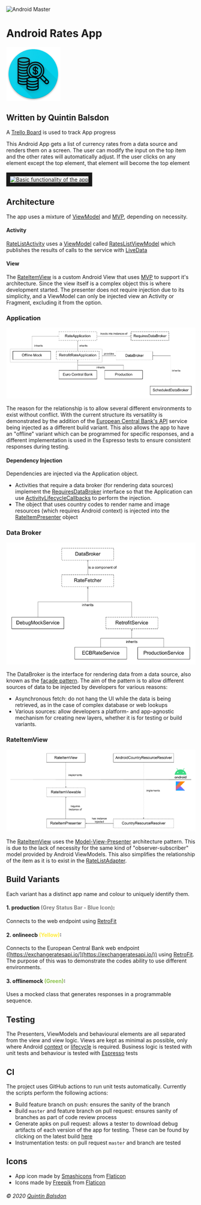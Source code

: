 ![Android Master](https://github.com/qbalsdon/currency_list_app/workflows/Android%20Master/badge.svg?branch=master&event=push)
# Android Rates App
![Rates App Icon](app/src/main/res/mipmap-xxhdpi/ic_launcher_round.png "Rates App Icon")

## Written by Quintin Balsdon
A [Trello Board](https://trello.com/b/GtrPNW8y/rates-app) is used to track App progress

This Android App gets a list of currency rates from a data source and renders them on a screen. The user can modify the input on the top item and the other rates will automatically adjust. If the user clicks on any element except the top element, that element will become the top element
<br/>
<br/>
<a href="http://www.youtube.com/watch?feature=player_embedded&v=-5BXo8nmboY" target="_blank">
    <img src="http://img.youtube.com/vi/-5BXo8nmboY/0.jpg" alt="Basic functionality of the app" width="240" height="180" border="10" />
</a>

## Architecture
The app uses a mixture of [ViewModel](https://developer.android.com/topic/libraries/architecture/viewmodel) and [MVP](https://en.wikipedia.org/wiki/Model%E2%80%93view%E2%80%93presenter), depending on necessity.

#### Activity
[RateListActivity](https://github.com/qbalsdon/currency_list_app/blob/master/app/src/main/java/com/balsdon/ratesapp/view/RateListActivity.kt) uses a [ViewModel](https://developer.android.com/topic/libraries/architecture/viewmodel) called [RatesListViewModel](app/src/main/java/com/balsdon/ratesapp/view/viewModel/RateListViewModel.kt) which publishes the results of calls to the service with [LiveData](https://developer.android.com/topic/libraries/architecture/livedata)

#### View
The [RateItemView](https://github.com/qbalsdon/currency_list_app/blob/master/app/src/main/java/com/balsdon/ratesapp/rateItem/RateItemView.kt) is a custom Android View that uses [MVP](https://en.wikipedia.org/wiki/Model%E2%80%93view%E2%80%93presenter) to support it's architecture. Since the view itself is a complex object this is where development started. The presenter does not require injection due to its simplicity, and a ViewModel can only be injected view an Activity or Fragment, excluding it from the option.

### Application

![Application Architecture](documentation/Architecture_Application.png "Application Architecture")

The reason for the relationship is to allow several different environments to exist without conflict. With the current structure its versatility is demonstrated by the addition of the [European Central Bank's API](https://exchangeratesapi.io/) service being injected as a different build variant. This also allows the app to have an "offline" variant which can be programmed for specific responses, and a different implementation is used in the Espresso tests to ensure consistent responses during testing.

#### Dependency Injection
Dependencies are injected via the Application object.
* Activities that require a data broker (for rendering data sources) implement the [RequiresDataBroker](app/src/main/java/com/balsdon/ratesapp/dataBroker/RequiresDataBroker.kt) interface so that the Application can use [ActivityLifecycleCallbacks](https://developer.android.com/reference/android/app/Application.ActivityLifecycleCallbacks) to perform the injection.
* The object that uses country codes to render name and image resources (which requires Android context) is injected into the [RateItemPresenter](app/src/main/java/com/balsdon/ratesapp/rateItem/RateItemPresenter.kt) object

### Data Broker

![Application Architecture: Data Broker](documentation/Architecture_DataBroker.png "Application Architecture: Data Broker")

The DataBroker is the interface for rendering data from a data source, also known as the [façade pattern](https://en.wikipedia.org/wiki/Facade_pattern). The aim of the pattern is to allow different sources of data to be injected by developers for various reasons:
* Asynchronous fetch: do not hang the UI while the data is being retrieved, as in the case of complex database or web lookups
* Various sources: allow developers a platform- and app-agnostic mechanism for creating new layers, whether it is for testing or build variants.

### RateItemView

![Application Architecture: RateItemView](documentation/Architecture_RateItemView.png "Application Architecture: RateItemView")

The [RateItemView](app/src/main/java/com/balsdon/ratesapp/rateItem/RateItemView.kt) uses the [Model-View-Presenter](https://en.wikipedia.org/wiki/Model%E2%80%93view%E2%80%93presenter) architecture pattern. This is due to the lack of necessity for the same kind of "observer-subscriber" model provided by Android ViewModels. This also simplifies the relationship of the item as it is to exist in the [RateListAdapter](app/src/main/java/com/balsdon/ratesapp/view/RateListAdapter.kt).

## Build Variants

Each variant has a distinct app name and colour to uniquely identify them.

#### 1. production <span style="color:#808080">(Grey Status Bar - Blue Icon)</span>:
Connects to the web endpoint using [RetroFit](https://square.github.io/retrofit/)

#### 2. onlineecb <span style="color:#FFEB3B">(Yellow)</span>:
Connects to the European Central Bank web endpoint ([https://exchangeratesapi.io/](https://exchangeratesapi.io/)) using [RetroFit](https://square.github.io/retrofit/). The purpose of this was to demonstrate the codes ability to use different environments.

#### 3. offlinemock <span style="color:#8BC34A">(Green)</span>:
Uses a mocked class that generates responses in a programmable sequence.

## Testing
The Presenters, ViewModels and behavioural elements are all separated from the view and view logic. Views are kept as minimal as possible, only where Android [context](https://developer.android.com/reference/android/content/Context) or [lifecycle](https://developer.android.com/guide/components/activities/activity-lifecycle) is required. Business logic is tested with unit tests and behaviour is tested with [Espresso](https://developer.android.com/training/testing/espresso) tests

## CI
The project uses GitHub actions to run unit tests automatically. Currently the scripts perform the following actions:
* Build feature branch on push: ensures the sanity of the branch
* Build `master` and feature branch on pull request: ensures sanity of branches as part of code review process
* Generate apks on pull request: allows a tester to download debug artifacts of each version of the app for testing. These can be found by clicking on the latest build [here](https://github.com/qbalsdon/currency_list_app/actions?query=workflow%3A%22Android+Pull+Request+%26+Master+CI%22)
* Instrumentation tests: on pull request `master` and branch are tested

## Icons
* App icon made by [Smashicons](https://www.flaticon.com/authors/smashicons) from [Flaticon](https://www.flaticon.com/)
* Icons made by [Freepik](https://www.flaticon.com/authors/freepik) from [Flaticon](https://www.flaticon.com/)

###### &copy; 2020 [Quintin Balsdon](https://www.linkedin.com/in/qbalsdon/)
